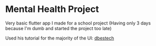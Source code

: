 # Mental Health Project

Very basic flutter app I made for a school project (Having only 3 days because I'm dumb and started the project too late)

Used his tutorial for the majority of the UI: [dbestech](https://www.youtube.com/@dbestech)
